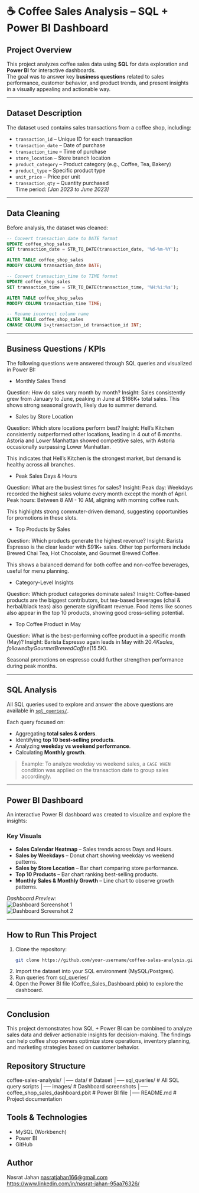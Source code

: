 # ☕ Coffee Sales Analysis – SQL + Power BI Dashboard

## Project Overview
This project analyzes coffee sales data using **SQL** for data exploration and **Power BI** for interactive dashboards.  
The goal was to answer key **business questions** related to sales performance, customer behavior, and product trends, and present insights in a visually appealing and actionable way.  

---

## Dataset Description
The dataset used contains sales transactions from a coffee shop, including:
- `transaction_id` – Unique ID for each transaction  
- `transaction_date` – Date of purchase  
- `transaction_time` – Time of purchase  
- `store_location` – Store branch location  
- `product_category` – Product category (e.g., Coffee, Tea, Bakery)  
- `product_type` – Specific product type  
- `unit_price` – Price per unit  
- `transaction_qty` – Quantity purchased  
Time period: *[Jan 2023 to June 2023]* 
---

## Data Cleaning
Before analysis, the dataset was cleaned:
```sql
-- Convert transaction_date to DATE format
UPDATE coffee_shop_sales
SET transaction_date = STR_TO_DATE(transaction_date, '%d-%m-%Y');

ALTER TABLE coffee_shop_sales
MODIFY COLUMN transaction_date DATE;

-- Convert transaction_time to TIME format
UPDATE coffee_shop_sales
SET transaction_time = STR_TO_DATE(transaction_time, '%H:%i:%s');

ALTER TABLE coffee_shop_sales
MODIFY COLUMN transaction_time TIME;

-- Rename incorrect column name
ALTER TABLE coffee_shop_sales
CHANGE COLUMN ï»¿transaction_id transaction_id INT;
```
---

## Business Questions / KPIs
The following questions were answered through SQL queries and visualized in Power BI:  
- Monthly Sales Trend

Question: How do sales vary month by month?
Insight: Sales consistently grew from January to June, peaking in June at $166K+ total sales. This shows strong seasonal growth, likely due to summer demand.

- Sales by Store Location

Question: Which store locations perform best?
Insight: Hell’s Kitchen consistently outperformed other locations, leading in 4 out of 6 months.
Astoria and Lower Manhattan showed competitive sales, with Astoria occasionally surpassing Lower Manhattan.

This indicates that Hell’s Kitchen is the strongest market, but demand is healthy across all branches.

- Peak Sales Days & Hours

Question: What are the busiest times for sales?
Insight:
Peak day: Weekdays recorded the highest sales volume every month except the month of April.
Peak hours: Between 8 AM - 10 AM, aligning with morning coffee rush.

This highlights strong commuter-driven demand, suggesting opportunities for promotions in these slots.

- Top Products by Sales

Question: Which products generate the highest revenue?
Insight:
Barista Espresso is the clear leader with $91K+ sales.
Other top performers include Brewed Chai Tea, Hot Chocolate, and Gourmet Brewed Coffee.

This shows a balanced demand for both coffee and non-coffee beverages, useful for menu planning.

- Category-Level Insights

Question: Which product categories dominate sales?
Insight:
Coffee-based products are the biggest contributors, but tea-based beverages (chai & herbal/black teas) also generate significant revenue.
Food items like scones also appear in the top 10 products, showing good cross-selling potential.

- Top Coffee Product in May

Question: What is the best-performing coffee product in a specific month (May)?
Insight:
Barista Espresso again leads in May with $20.4K sales, followed by Gourmet Brewed Coffee ($15.5K).

Seasonal promotions on espresso could further strengthen performance during peak months.

---

## SQL Analysis
All SQL queries used to explore and answer the above questions are available in [`sql_queries/`](./sql_queries).  

Each query focused on:  
- Aggregating **total sales & orders**.  
- Identifying **top 10 best-selling products**.  
- Analyzing **weekday vs weekend performance**.  
- Calculating **Monthly growth**.  

>  Example: To analyze weekday vs weekend sales, a `CASE WHEN` condition was applied on the transaction date to group sales accordingly.  

---

## Power BI Dashboard
An interactive Power BI dashboard was created to visualize and explore the insights:  

### Key Visuals
- **Sales Calendar Heatmap** – Sales trends across Days and Hours.  
- **Sales by Weekdays** – Donut chart showing weekday vs weekend patterns.  
- **Sales by Store Location** – Bar chart comparing store performance.  
- **Top 10 Products** – Bar chart ranking best-selling products.  
- **Monthly Sales & Monthly Growth** – Line chart to observe growth patterns. 

*Dashboard Preview:*  
![Dashboard Screenshot 1](images/powerbi_dashboard.jpg)  
![Dashboard Screenshot 2](images/dashboard_hover_over.jpg) 

---

## How to Run This Project
1. Clone the repository:
   ```bash
   git clone https://github.com/your-username/coffee-sales-analysis.git
   ```
2. Import the dataset into your SQL environment (MySQL/Postgres).
3. Run queries from sql_queries/
4. Open the Power BI file (Coffee_Sales_Dashboard.pbix) to explore the dashboard.
---
## Conclusion

This project demonstrates how SQL + Power BI can be combined to analyze sales data and deliver actionable insights for decision-making.
The findings can help coffee shop owners optimize store operations, inventory planning, and marketing strategies based on customer behavior.

## Repository Structure

coffee-sales-analysis/
│── data/                 # Dataset
│── sql_queries/          # All SQL query scripts
│── images/               # Dashboard screenshots
│── coffee_shop_sales_dashboard.pbit   # Power BI file
│── README.md             # Project documentation

## Tools & Technologies

- MySQL (Workbench)
- Power BI
- GitHub

## Author
Nasrat Jahan
nasratjahan166@gmail.com
https://www.linkedin.com/in/nasrat-jahan-95aa76326/
